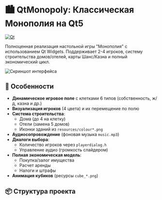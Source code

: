 # 🏙️ QtMonopoly: Классическая Монополия на Qt5

[![Qt](https://img.shields.io/badge/Qt-5.15%2B-brightgreen)](https://www.qt.io/)

Полноценная реализация настольной игры "Монополия" с использованием Qt Widgets. Поддерживает 2-4 игроков, систему строительства домов/отелей, карты Шанс/Казна и полный экономический цикл.

![Скриншот интерфейса](resources/uncle.png)

## 🚀 Особенности
- **Динамическое игровое поле** с клетками 6 типов (собственность, ж/д, казна и др.)
- **Визуализация игроков** (4 цвета) и их перемещение по полю
- **Система строительства**:
  - Дома (до 4 на клетку)
  - Отели (замена 5 домов)
  - Иконки зданий из `resources/colour*.png`
- **Аудиосопровождение** (фоновая музыка `music.mp3`)
- **Диалоги выбора**:
  - Количество игроков через `playerdialog.h`
  - Управление аудио (громкость слайдером)
- **Полная экономическая модель**:
  - Покупка/залог имущества
  - Расчет аренды
  - Налоги и штрафы
- **Анимация кубиков** (ресурсы `cube_*.png`)

## 📦 Структура проекта

